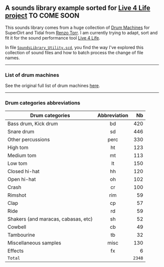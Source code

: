 ## A sounds library example sorted for [Live 4 Life project](https://github.com/Xon77/Live4Life) TO COME SOON

This sounds library comes from a huge collection of [Drum Machines](https://github.com/ritchse/tidal-drum-machines/tree/main/machines) for SuperDirt and Tidal from [Renzo Torr](https://github.com/ritchse). I am currently trying to adapt, sort and fit it for the sound performance tool [Live 4 Life](https://github.com/Xon77/Live4Life).

In file [`SoundsLibrary_Utility.scd`](/SoundsLibrary_Utility.scd), you find the way I've explored this collection of sound files and how to batch process the change of file names.

---

### List of drum machines

See the original full list of drum machines [here](/DrumMachines).

---


### Drum categories abbreviations

| Drum categories                     | Abbreviation |  Nb  |
|-------------------------------------|:------------:|-----:|
| Bass drum, Kick drum                | bd           |  420 |
| Snare drum                          | sd           |  446 |
| Other percussions                   | perc         |  330 |
| High tom                            | ht           |  123 |
| Medium tom                          | mt           |  113 |
| Low tom                             | lt           |  150 |
| Closed hi-hat                       | hh           |  120 |
| Open hi-hat                         | oh           |  102 |
| Crash                               | cr           |  100 |
| Rimshot                             | rim          |   59 |
| Clap                                | cp           |   57 |
| Ride                                | rd           |   59 |
| Shakers (and maracas, cabasas, etc) | sh           |   52 |
| Cowbell                             | cb           |   49 |
| Tambourine                          | tb           |   32 |
| Miscellaneous samples               | misc         |  130 |
| Effects                             | fx           |    6 |
| `Total`                             |              | `2348` |
